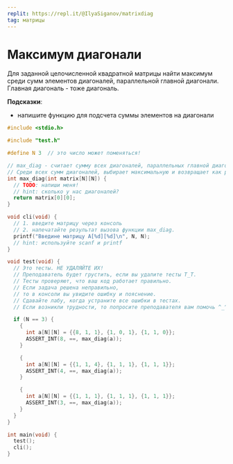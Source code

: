 ```yaml
---
replit: https://repl.it/@IlyaSiganov/matrixdiag
tag: матрицы
---
```


# Максимум диагонали

Для заданной целочисленной квадратной матрицы найти максимум среди сумм элементов диагоналей, параллельной главной диагонали. Главная диагональ - тоже диагональ.

**Подсказки**:

- напишите функцию для подсчета суммы элементов на диагонали

```c
#include <stdio.h>

#include "test.h"

#define N 3  // это число может поменяться!

// max_diag - считает сумму всех диагоналей, параллельных главной диагонали.
// Среди всех сумм диагоналей, выбирает максимальную и возвращает как результат.
int max_diag(int matrix[N][N]) {
  // TODO: напиши меня!
  // hint: сколько у нас диагоналей?
  return matrix[0][0];
}

void cli(void) {
  // 1. введите матрицу через консоль
  // 2. напечатайте результат вызова функции max_diag.
  printf("Введине матрицу A[%d][%d]\n", N, N);
  // hint: используйте scanf и printf
}

void test(void) {
  // Это тесты. НЕ УДАЛЯЙТЕ ИХ!
  // Преподаватель будет грустить, если вы удалите тесты T_T.
  // Тесты проверяют, что ваш код работает правильно.
  // Если задача решена неправильно,
  // то в консоли вы увидите ошибку и пояснение.
  // Сдавайте лабу, когда устраните все ошибки в тестах.
  // Если возникли трудности, то попросите преподавателя вам помочь ^_^.

  if (N == 3) {
    {
      int a[N][N] = {{8, 1, 1}, {1, 0, 1}, {1, 1, 0}};
      ASSERT_INT(8, ==, max_diag(a));
    }

    {
      int a[N][N] = {{1, 1, 4}, {1, 1, 1}, {1, 1, 1}};
      ASSERT_INT(4, ==, max_diag(a));
    }

    {
      int a[N][N] = {{1, 1, 1}, {1, 1, 1}, {1, 1, 1}};
      ASSERT_INT(3, ==, max_diag(a));
    }
  }
}

int main(void) {
  test();
  cli();
}
```
